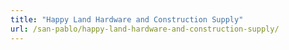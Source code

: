 ```yaml
---
title: "Happy Land Hardware and Construction Supply"
url: /san-pablo/happy-land-hardware-and-construction-supply/
---
```

